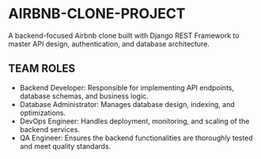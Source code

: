 # AIRBNB-CLONE-PROJECT
A backend-focused Airbnb clone built with Django REST Framework to master API design, authentication, and database architecture. 

## TEAM ROLES
- Backend Developer: Responsible for implementing API endpoints, database schemas, and business logic.
- Database Administrator: Manages database design, indexing, and optimizations.
- DevOps Engineer: Handles deployment, monitoring, and scaling of the backend services.
- QA Engineer: Ensures the backend functionalities are thoroughly tested and meet quality standards.
